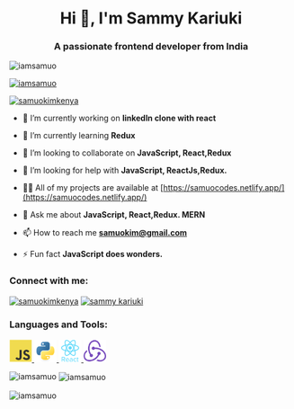 <h1 align="center">Hi 👋, I'm Sammy Kariuki</h1>
<h3 align="center">A passionate frontend developer from India</h3>

<p align="left"> <img src="https://komarev.com/ghpvc/?username=iamsamuo&label=Profile%20views&color=0e75b6&style=flat" alt="iamsamuo" /> </p>

<p align="left"> <a href="https://github.com/ryo-ma/github-profile-trophy"><img src="https://github-profile-trophy.vercel.app/?username=iamsamuo" alt="iamsamuo" /></a> </p>

<p align="left"> <a href="https://twitter.com/samuokimkenya" target="blank"><img src="https://img.shields.io/twitter/follow/samuokimkenya?logo=twitter&style=for-the-badge" alt="samuokimkenya" /></a> </p>

- 🔭 I’m currently working on **linkedIn clone with react**

- 🌱 I’m currently learning **Redux**

- 👯 I’m looking to collaborate on **JavaScript, React,Redux**

- 🤝 I’m looking for help with **JavaScript, ReactJs,Redux.**

- 👨‍💻 All of my projects are available at [https://samuocodes.netlify.app/](https://samuocodes.netlify.app/)

- 💬 Ask me about **JavaScript, React,Redux. MERN**

- 📫 How to reach me **samuokim@gmail.com**

- ⚡ Fun fact **JavaScript does wonders.**

<h3 align="left">Connect with me:</h3>
<p align="left">
<a href="https://twitter.com/samuokimkenya" target="blank"><img align="center" src="https://raw.githubusercontent.com/rahuldkjain/github-profile-readme-generator/master/src/images/icons/Social/twitter.svg" alt="samuokimkenya" height="30" width="40" /></a>
<a href="https://linkedin.com/in/sammy kariuki" target="blank"><img align="center" src="https://raw.githubusercontent.com/rahuldkjain/github-profile-readme-generator/master/src/images/icons/Social/linked-in-alt.svg" alt="sammy kariuki" height="30" width="40" /></a>
</p>

<h3 align="left">Languages and Tools:</h3>
<p align="left"> <a href="https://developer.mozilla.org/en-US/docs/Web/JavaScript" target="_blank" rel="noreferrer"> <img src="https://raw.githubusercontent.com/devicons/devicon/master/icons/javascript/javascript-original.svg" alt="javascript" width="40" height="40"/> </a> <a href="https://www.python.org" target="_blank" rel="noreferrer"> <img src="https://raw.githubusercontent.com/devicons/devicon/master/icons/python/python-original.svg" alt="python" width="40" height="40"/> </a> <a href="https://reactjs.org/" target="_blank" rel="noreferrer"> <img src="https://raw.githubusercontent.com/devicons/devicon/master/icons/react/react-original-wordmark.svg" alt="react" width="40" height="40"/> </a> <a href="https://redux.js.org" target="_blank" rel="noreferrer"> <img src="https://raw.githubusercontent.com/devicons/devicon/master/icons/redux/redux-original.svg" alt="redux" width="40" height="40"/> </a> </p>

<p><img align="left" src="https://github-readme-stats.vercel.app/api/top-langs?username=iamsamuo&show_icons=true&locale=en&layout=compact" alt="iamsamuo" /></p>

<p>&nbsp;<img align="center" src="https://github-readme-stats.vercel.app/api?username=iamsamuo&show_icons=true&locale=en" alt="iamsamuo" /></p>

<p><img align="center" src="https://github-readme-streak-stats.herokuapp.com/?user=iamsamuo&" alt="iamsamuo" /></p>
